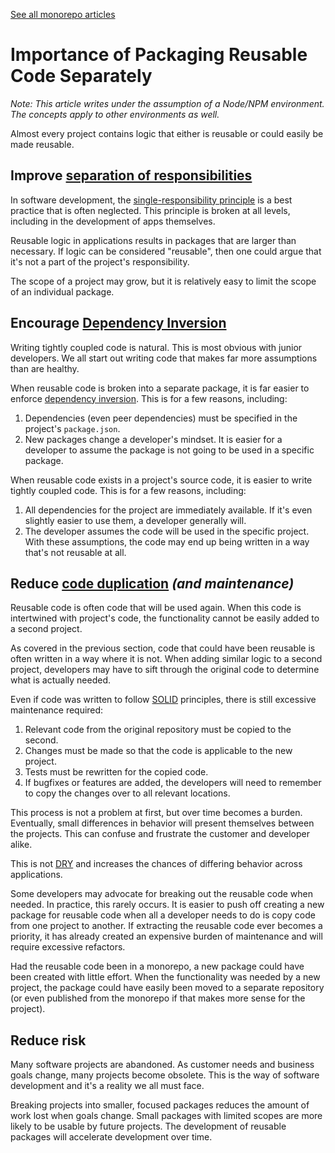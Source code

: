 [See all monorepo articles][monorepos]

# Importance of Packaging Reusable Code Separately

_Note: This article writes under the assumption of a Node/NPM environment.
The concepts apply to other environments as well._

Almost every project contains logic that either is reusable or could easily be made reusable.

## Improve [separation of responsibilities][wiki_srp]

In software development, the [single-responsibility principle][wiki_srp] is a best practice that is often neglected.
This principle is broken at all levels, including in the development of apps themselves.

Reusable logic in applications results in packages that are larger than necessary.
If logic can be considered "reusable",
then one could argue that it's not a part of the project's responsibility.

The scope of a project may grow,
but it is relatively easy to limit the scope of an individual package.

## Encourage [Dependency Inversion][wiki_di]

Writing tightly coupled code is natural.
This is most obvious with junior developers.
We all start out writing code that makes far more assumptions than are healthy.

When reusable code is broken into a separate package,
it is far easier to enforce [dependency inversion][wiki_di].
This is for a few reasons, including:

1. Dependencies (even peer dependencies) must be specified in the project's `package.json`.
1. New packages change a developer's mindset.
   It is easier for a developer to assume the package is not going to be used in a specific package.

When reusable code exists in a project's source code,
it is easier to write tightly coupled code.
This is for a few reasons, including:

1. All dependencies for the project are immediately available.
   If it's even slightly easier to use them, a developer generally will.
1. The developer assumes the code will be used in the specific project.
   With these assumptions, the code may end up being written in a way that's not reusable at all.

## Reduce [code duplication][wiki_dry] _(and maintenance)_

Reusable code is often code that will be used again.
When this code is intertwined with project's code,
the functionality cannot be easily added to a second project.

As covered in the previous section,
code that could have been reusable is often written in a way where it is not.
When adding similar logic to a second project,
developers may have to sift through the original code to determine what is actually needed.

Even if code was written to follow [SOLID][wiki_solid] principles,
there is still excessive maintenance required:

1. Relevant code from the original repository must be copied to the second.
1. Changes must be made so that the code is applicable to the new project.
1. Tests must be rewritten for the copied code.
1. If bugfixes or features are added, the developers will need to remember to copy the changes over to all relevant locations.

This process is not a problem at first, but over time becomes a burden.
Eventually, small differences in behavior will present themselves between the projects.
This can confuse and frustrate the customer and developer alike.

This is not [DRY][wiki_dry] and increases the chances of differing behavior across applications.

Some developers may advocate for breaking out the reusable code when needed.
In practice, this rarely occurs.
It is easier to push off creating a new package for
reusable code when all a developer needs to do is copy code from one project to another.
If extracting the reusable code ever becomes a priority,
it has already created an expensive burden of maintenance and will require excessive refactors.

Had the reusable code been in a monorepo,
a new package could have been created with little effort.
When the functionality was needed by a new project,
the package could have easily been moved to a separate repository
(or even published from the monorepo if that makes more sense for the project).

## Reduce risk

Many software projects are abandoned.
As customer needs and business goals change, many projects become obsolete.
This is the way of software development and it's a reality we all must face.

Breaking projects into smaller, focused packages reduces the amount of work lost when goals change.
Small packages with limited scopes are more likely to be usable by future projects.
The development of reusable packages will accelerate development over time.

[wiki_srp]: https://en.wikipedia.org/wiki/Single-responsibility_principle
[wiki_solid]: https://en.wikipedia.org/wiki/SOLID
[wiki_dry]: https://en.wikipedia.org/wiki/Don%27t_repeat_yourself
[wiki_di]: https://en.wikipedia.org/wiki/Dependency_inversion_principle
[monorepos]: ./README.md
[monolith]: ./monolith.md
